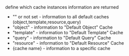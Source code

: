 define which cache instances information are returned

- "" or not set - information to all default caches (object,template,resource,query)
- "object" - information to "Default Object" Cache
- "template" - information to "Default Template" Cache
- "query" - information to "Default Query" Cache
- "resource" - information to "Default Resource" Cache
- {cache name} - information to a specific cache
